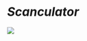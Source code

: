 # _Scanculator_

![]([image](https://user-images.githubusercontent.com/45152090/123517848-f193eb00-d6c0-11eb-85a8-f527fe3b221e.png))
